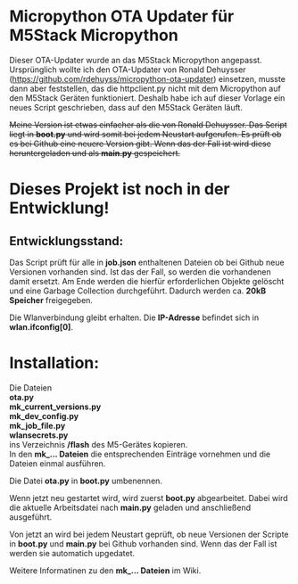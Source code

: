 # Micropython OTA Updater für M5Stack Micropython
Dieser OTA-Updater wurde an das M5Stack Micropython angepasst. 
Ursprünglich wollte ich den OTA-Updater von Ronald Dehuysser 
(https://github.com/rdehuyss/micropython-ota-updater) einsetzen, 
musste dann aber feststellen, das die httpclient.py nicht mit dem 
Micropython auf den M5Stack Geräten funktioniert. Deshalb habe ich auf dieser 
Vorlage ein neues Script geschrieben, dass auf den M5Stack Geräten läuft.

~~Meine Version ist etwas einfacher als die von Ronald Dehuysser. 
Das Script liegt in **boot.py** und wird somit bei jedem Neustart aufgerufen.
Es prüft ob es bei Github eine neuere Version gibt. Wenn das der Fall ist 
wird diese heruntergeladen und als **main.py** gespeichert.~~

# Dieses Projekt ist noch in der Entwicklung! 

## Entwicklungsstand:
Das Script prüft für alle in **job.json** enthaltenen Dateien ob bei Github neue Versionen vorhanden sind. Ist das der Fall, so werden die vorhandenen damit ersetzt. Am Ende werden die hierfür erforderlichen Objekte gelöscht und eine Garbage Collection durchgeführt. Dadurch werden ca. **20kB Speicher** freigegeben.

Die Wlanverbindung gleibt erhalten. Die **IP-Adresse** befindet sich in **wlan.ifconfig[0]**.

# Installation:
Die Dateien<br>
**ota.py<br>
mk_current_versions.py<br>
mk_dev_config.py<br>
mk_job_file.py<br>
wlansecrets.py**<br>
ins Verzeichnis **/flash** des M5-Gerätes kopieren.<br>
In den **mk_... Dateien** die entsprechenden Einträge vornehmen und die Dateien einmal ausführen.

Die Datei **ota.py** in **boot.py** umbenennen.

Wenn jetzt neu gestartet wird, wird zuerst **boot.py** abgearbeitet. Dabei wird die aktuelle Arbeitsdatei nach **main.py** geladen und anschließend ausgeführt.

Von jetzt an wird bei jedem Neustart geprüft, ob neue Versionen der Scripte in **boot.py** und **main.py** bei Github vorhanden sind. Wenn das der Fall ist werden sie automatich upgedatet.

Weitere Informatinen zu den **mk_... Dateien** im Wiki.
